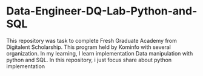 # Data-Engineer-DQ-Lab-Python-and-SQL
This repository was task to complete Fresh Graduate Academy from Digitalent Scholarship. This program held by Kominfo with several organization. In my learning, I learn implementation Data manipulation with python and SQL. In this repository, i just focus share about python implementation
